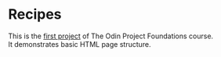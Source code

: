 # Recipes
This is the [first project](https://www.theodinproject.com/lessons/foundations-recipes) of The Odin Project Foundations course.\
It demonstrates basic HTML page structure.
